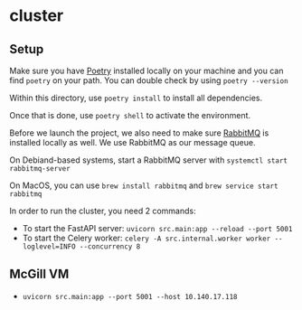 # cluster

## Setup

Make sure you have [Poetry](https://python-poetry.org/docs/) installed locally on your machine and you can find `poetry` on your path.
You can double check by using `poetry --version`

Within this directory, use `poetry install` to install all dependencies.

Once that is done, use `poetry shell` to activate the environment.

Before we launch the project, we also need to make sure [RabbitMQ](https://www.rabbitmq.com/download.html) is installed locally as well. We use RabbitMQ as our message queue.

On Debiand-based systems, start a RabbitMQ server with `systemctl start rabbitmq-server`

On MacOS, you can use `brew install rabbitmq` and `brew service start rabbitmq`

In order to run the cluster, you need 2 commands:

- To start the FastAPI server: `uvicorn src.main:app --reload --port 5001`
- To start the Celery worker: `celery -A src.internal.worker worker --loglevel=INFO --concurrency 8`

## McGill VM

- `uvicorn src.main:app --port 5001 --host 10.140.17.118`
